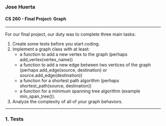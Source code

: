 ### Jose Huerta
#### CS 260 - Final Project: Graph
---
For our final project, our duty was to complete three main tasks:
1.  Create some tests before you start coding.
2.  Implement a graph class with at least:
    * a function to add a new vertex to the graph (perhaps add_vertex(vertex_name))
    * a function to add a new edge between two vertices of the graph (perhaps add_edge(source, destination) or source.add_edge(destination))
    * a function for a shortest path algorithm (perhaps shortest_path(source, destination))
    * a function for a minimum spanning tree algorithm (example min_span_tree()).
3.  Analyze the complexity of all of your graph behaviors.
---
### 1.  Tests
